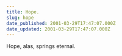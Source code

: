 ```yaml
---
title: Hope.
slug: hope
date_published: 2001-03-29T17:47:07.000Z
date_updated: 2001-03-29T17:47:07.000Z
---
```


Hope, alas, springs eternal.

